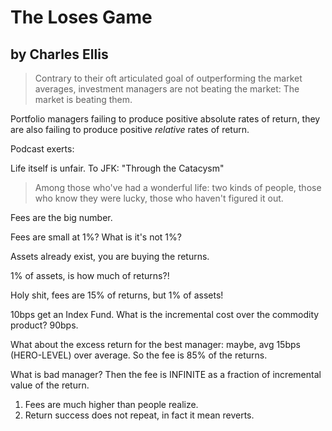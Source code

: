 # The Loses Game 
## by Charles Ellis

> Contrary to their oft articulated goal of outperforming the market averages, investment managers are not beating the market: The market is beating them.

Portfolio managers failing to produce positive absolute rates of return, they are also failing to produce positive *relative* rates of return.


Podcast exerts:
  
Life itself is unfair.  To JFK: "Through the Catacysm"
> Among those who've had a wonderful life: two kinds of people, those who know they were lucky, those who haven't figured it out.

Fees are the big number.

Fees are small at 1%?  What is it's not 1%?

Assets already exist, you are buying the returns.

1% of assets, is how much of returns?!

Holy shit, fees are 15% of returns, but 1% of assets!

10bps get an Index Fund.  What is the incremental cost over the commodity product?  90bps.

What about the excess return for the best manager: maybe, avg 15bps (HERO-LEVEL) over average.  So the fee is 85% of the returns.

What is bad manager? Then the fee is INFINITE as a fraction of incremental value of the return.

1.  Fees are much higher than people realize.
2.  Return success does not repeat, in fact it mean reverts.

